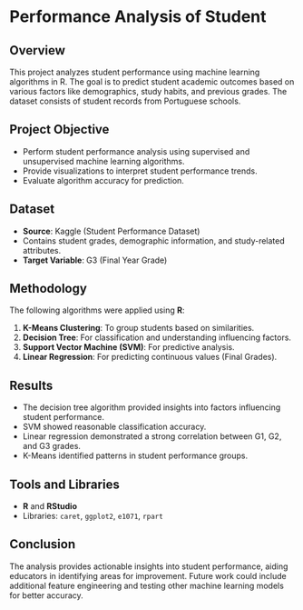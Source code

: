 # Performance Analysis of Student

## Overview
This project analyzes student performance using machine learning algorithms in R. The goal is to predict student academic outcomes based on various factors like demographics, study habits, and previous grades. The dataset consists of student records from Portuguese schools.

## Project Objective
- Perform student performance analysis using supervised and unsupervised machine learning algorithms.
- Provide visualizations to interpret student performance trends.
- Evaluate algorithm accuracy for prediction.

## Dataset
- **Source**: Kaggle (Student Performance Dataset)
- Contains student grades, demographic information, and study-related attributes.
- **Target Variable**: G3 (Final Year Grade)

## Methodology
The following algorithms were applied using **R**:
1. **K-Means Clustering**: To group students based on similarities.
2. **Decision Tree**: For classification and understanding influencing factors.
3. **Support Vector Machine (SVM)**: For predictive analysis.
4. **Linear Regression**: For predicting continuous values (Final Grades).

## Results
- The decision tree algorithm provided insights into factors influencing student performance.
- SVM showed reasonable classification accuracy.
- Linear regression demonstrated a strong correlation between G1, G2, and G3 grades.
- K-Means identified patterns in student performance groups.

## Tools and Libraries
- **R** and **RStudio**
- Libraries: `caret`, `ggplot2`, `e1071`, `rpart`

## Conclusion
The analysis provides actionable insights into student performance, aiding educators in identifying areas for improvement. Future work could include additional feature engineering and testing other machine learning models for better accuracy.
